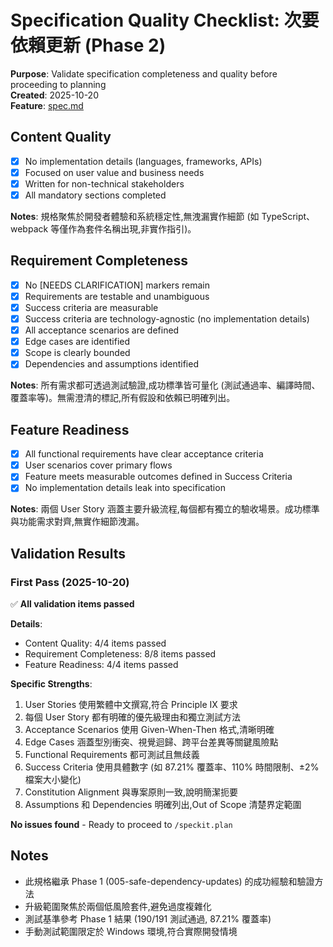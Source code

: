 # Specification Quality Checklist: 次要依賴更新 (Phase 2)

**Purpose**: Validate specification completeness and quality before proceeding to planning  
**Created**: 2025-10-20  
**Feature**: [spec.md](../spec.md)

## Content Quality

-   [x] No implementation details (languages, frameworks, APIs)
-   [x] Focused on user value and business needs
-   [x] Written for non-technical stakeholders
-   [x] All mandatory sections completed

**Notes**: 規格聚焦於開發者體驗和系統穩定性,無洩漏實作細節 (如 TypeScript、webpack 等僅作為套件名稱出現,非實作指引)。

## Requirement Completeness

-   [x] No [NEEDS CLARIFICATION] markers remain
-   [x] Requirements are testable and unambiguous
-   [x] Success criteria are measurable
-   [x] Success criteria are technology-agnostic (no implementation details)
-   [x] All acceptance scenarios are defined
-   [x] Edge cases are identified
-   [x] Scope is clearly bounded
-   [x] Dependencies and assumptions identified

**Notes**: 所有需求都可透過測試驗證,成功標準皆可量化 (測試通過率、編譯時間、覆蓋率等)。無需澄清的標記,所有假設和依賴已明確列出。

## Feature Readiness

-   [x] All functional requirements have clear acceptance criteria
-   [x] User scenarios cover primary flows
-   [x] Feature meets measurable outcomes defined in Success Criteria
-   [x] No implementation details leak into specification

**Notes**: 兩個 User Story 涵蓋主要升級流程,每個都有獨立的驗收場景。成功標準與功能需求對齊,無實作細節洩漏。

## Validation Results

### First Pass (2025-10-20)

✅ **All validation items passed**

**Details**:

-   Content Quality: 4/4 items passed
-   Requirement Completeness: 8/8 items passed
-   Feature Readiness: 4/4 items passed

**Specific Strengths**:

1. User Stories 使用繁體中文撰寫,符合 Principle IX 要求
2. 每個 User Story 都有明確的優先級理由和獨立測試方法
3. Acceptance Scenarios 使用 Given-When-Then 格式,清晰明確
4. Edge Cases 涵蓋型別衝突、視覺迴歸、跨平台差異等關鍵風險點
5. Functional Requirements 都可測試且無歧義
6. Success Criteria 使用具體數字 (如 87.21% 覆蓋率、110% 時間限制、±2% 檔案大小變化)
7. Constitution Alignment 與專案原則一致,說明簡潔扼要
8. Assumptions 和 Dependencies 明確列出,Out of Scope 清楚界定範圍

**No issues found** - Ready to proceed to `/speckit.plan`

## Notes

-   此規格繼承 Phase 1 (005-safe-dependency-updates) 的成功經驗和驗證方法
-   升級範圍聚焦於兩個低風險套件,避免過度複雜化
-   測試基準參考 Phase 1 結果 (190/191 測試通過, 87.21% 覆蓋率)
-   手動測試範圍限定於 Windows 環境,符合實際開發情境
